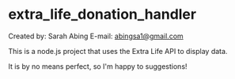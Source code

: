 # extra_life_donation_handler

Created by: Sarah Abing
E-mail: abingsa1@gmail.com

This is a node.js project that uses the Extra Life API
to display data.

It is by no means perfect, so I'm happy to suggestions!

